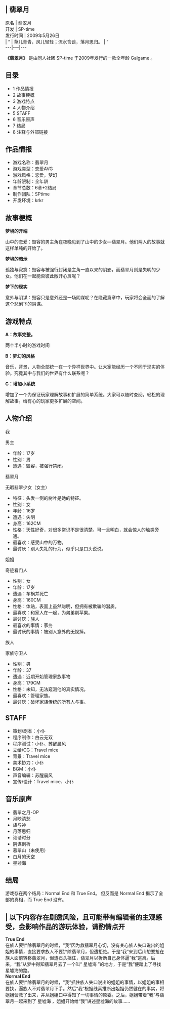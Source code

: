 |  翡翠月  
---  
原名  |  翡翠月   
开发  |  SP-time   
发行时间  |  2009年5月26日   
|  “  |  草儿青青，风儿轻轻；流水含谈，落月思归。  |  ”   
---|---|---  
  
**《翡翠月》** 是由同人社团  SP-time  于2009年发行的一款全年龄  Galgame  。

##  目录

  * 1  作品情报 
  * 2  故事梗概 
  * 3  游戏特点 
  * 4  人物介绍 
  * 5  STAFF 
  * 6  音乐原声 
  * 7  结局 
  * 8  注释与外部链接 

##  作品情报

  * 游戏名称：翡翠月 
  * 游戏类型：恋爱AVG 
  * 游戏风格：恋爱，梦幻 
  * 年龄限制：全年龄 
  * 章节总数：6章+2结局 
  * 制作团队：SPtime 
  * 开发环境：krkr 

##  故事梗概

**梦境的开端**

山中的恋爱：毁容的男主角在夜晚见到了山中的少女—翡翠月。他们两人的故事就这样单纯的开始了。

**梦境的暗示**

孤独与寂寞：毁容与被强行封闭是主角一直以来的阴影，而翡翠月则是失明的少女。他们在一起能否彼此敞开心扉呢？

**梦下的现实**

意外与阴谋：毁容只是意外还是一场阴谋呢？在隐藏篇章中，玩家将会全面的了解这个悲剧下的阴谋。

##  游戏特点

**A：故事完整。**

两个半小时的游戏时间

**B：梦幻的风格**

音乐，背景，人物全部统一在一个异样世界中。让大家能经历一个不同于现实的体验。究竟其中与我们的世界有什么联系呢？

**C：增加小系统**

增加了一个为保证玩家理解故事和扩展的简单系统。大家可以随时查阅，轻松的理解故事。给有心的玩家更多扩展的空间。

##  人物介绍

我

男主

  * 年龄：17岁 
  * 性别：男 
  * 遭遇：毁容，被强行禁闭。 

翡翠月

无暇翡翠少女（女主）

  * 特征：头发一侧的树叶是她的特征。 
  * 性别：女 
  * 年龄：16岁 
  * 遭遇：失明 
  * 身高：162CM 
  * 性格：天性好奇，对很多常识不是很清楚。可一旦明白，就会惊人的触类旁通。 
  * 最喜欢：感受山中的万物。 
  * 最讨厌：别人失礼的行为，似乎只是口头说说。 

姐姐

奇迹看门人

  * 性别：女 
  * 年龄：17岁 
  * 遭遇：车祸并死亡 
  * 身高：160CM 
  * 性格：体贴，表面上虽然聪明，但拥有被欺骗的潜质。 
  * 最喜欢：和家人在一起，为弟弟削苹果。 
  * 最讨厌：族人 
  * 最喜欢的事情：家务 
  * 最讨厌的事情：被别人意外的无视掉。 

族人

家族守卫人

  * 性别：男 
  * 年龄：37 
  * 遭遇：近期开始管理家族事物 
  * 身高：179CM 
  * 性格：未知，无法窥测他的真实情况。 
  * 最喜欢：管理家族。 
  * 最讨厌：破坏家族传统的所有人与事。 

##  STAFF

  * 策划/剧本：小仆 
  * 程序制作：白云无双 
  * 程序测试：小仆、苏醒晨风 
  * 立绘/CG：Travel mice 
  * 背景：Travel mice 
  * 美术协力：小仆 
  * BGM：小仆 
  * 声音编辑：苏醒晨风 
  * 宣传/设计：Travel mice、小仆 

##  音乐原声

  * 翡翠之月-OP 
  * 月映清愁 
  * 族与神 
  * 月落思归 
  * 诙谐时分 
  * 阴谋剖析 
  * 暮翠山（未使用） 
  * 白月的天空 
  * 星墟海 

##  结局

游戏存在两个结局：Normal End 和 True End。  但反而是 Normal End 揭示了全部的真相，而 True End 没有。

|  以下内容存在剧透风险，且可能带有编辑者的主观感受，会影响作品的游玩体验，请酌情点开  
---  
**True End** </br>
在族人要铲除翡翠月的时候，“我”因为救翡翠月心切，没有关心族人失口说出的姐姐的事情，直接要求族人不要铲除翡翠月，但遭拒绝。于是“我”来到后山想要抢在族人面前转移翡翠月，但遭石头挡住，翡翠月以折断自己身体逼“我”逃离。后来，“我”从梦中得知翡翠月去了一个叫“
星墟海  ”的地方，于是“我”便踏上了寻找星墟海的路。 </br> **Normal End** </br>
在族人要铲除翡翠月的时候，“我”抓住族人失口说出的姐姐的事情，以姐姐的事相要挟，逼族人不对翡翠月下手。然后“我”根据线索推断出姐姐仍然健在的事实，将姐姐营救了出来，并从姐姐口中得知了一切事情的原委。之后，姐姐带着“我”与翡翠月一起来到了
星墟海  ，姐姐开始给“我”讲述星墟海的故事…… </br>  
  
  
